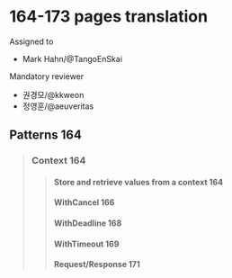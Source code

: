 # 164-173 pages translation

Assigned to

* Mark Hahn/@TangoEnSkai

Mandatory reviewer

* 권경모/@kkweon
* 정영훈/@aeuveritas

## Patterns 164

> ### Context 164
>
> > #### Store and retrieve values from a context 164
> >
> > #### WithCancel 166
> >
> > #### WithDeadline 168
> >
> > #### WithTimeout 169
> >
> > #### Request/Response 171


